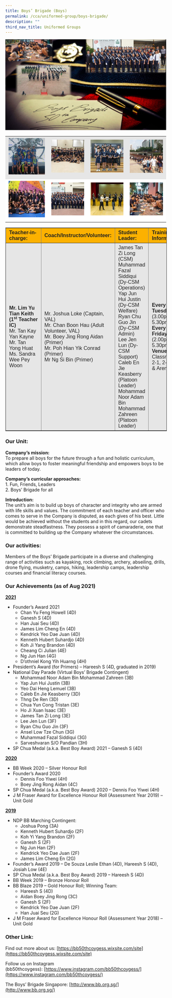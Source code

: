 ```yaml
---
title: Boys’ Brigade (Boys)
permalink: /cca/uniformed-group/boys-brigade/
description: ""
third_nav_title: Uniformed Groups
---
```

![](/images/CCA-Website-Main-Photo.jpeg)

<table width="100%" style="box-sizing: inherit; border-collapse: collapse; border-spacing: 0px; max-width: 100%; color: rgb(34, 34, 34); font-family: &quot;Source Sans Pro&quot;, sans-serif; font-size: 16px; font-style: normal; font-variant-ligatures: normal; font-variant-caps: normal; font-weight: 400; letter-spacing: normal; orphans: 2; text-align: start; text-transform: none; white-space: normal; widows: 2; word-spacing: 0px; -webkit-text-stroke-width: 0px; background-color: rgb(255, 255, 255); text-decoration-thickness: initial; text-decoration-style: initial; text-decoration-color: initial;"><tbody style="box-sizing: inherit;"><tr style="box-sizing: inherit; background: rgb(230, 230, 230);"><td style="box-sizing: inherit; padding: 5px 10px; width: 213px; text-align: center;"><a href="/images/1_BB-2019-BB-Blaze-150x150.jpeg" style="box-sizing: inherit; background-color: transparent; transition: all 0.25s ease-in-out 0s; outline: 0px; color: rgb(255, 208, 26); text-decoration: underline;"><img class="alignnone size-thumbnail wp-image-21211" src="/images/1_BB-2019-BB-Blaze-150x150.jpeg" alt="Bb 2019 Bb Blaze" width="150" height="150" style="box-sizing: inherit; border: 0px; vertical-align: middle; max-width: 100%; height: auto; margin-bottom: 10px;"></a></td><td style="box-sizing: inherit; padding: 5px 10px; width: 193px; text-align: center;"><a href="/images/2_BB-2019-BB-CARES-150x150.jpeg" style="box-sizing: inherit; background-color: transparent; transition: all 0.25s ease-in-out 0s; color: rgb(241, 174, 22); text-decoration: underline;"><img class="alignnone size-thumbnail wp-image-21213" src="/images/2_BB-2019-BB-CARES-150x150.jpeg" alt="Bb 2019 Bb Cares" width="150" height="150" style="box-sizing: inherit; border: 0px; vertical-align: middle; max-width: 100%; height: auto; margin-bottom: 10px;"></a></td><td style="box-sizing: inherit; padding: 5px 10px; width: 193px; text-align: center;"><a href="/images/3_BB-2019-CQ-2nd-Place-150x150.jpeg" style="box-sizing: inherit; background-color: transparent; transition: all 0.25s ease-in-out 0s; color: rgb(241, 174, 22); text-decoration: underline;"><img class="alignnone size-thumbnail wp-image-21214" src="/images/3_BB-2019-CQ-2nd-Place-150x150.jpeg" alt="Bb 2019 Cq 2nd Place" width="150" height="150" style="box-sizing: inherit; border: 0px; vertical-align: middle; max-width: 100%; height: auto; margin-bottom: 10px;"></a></td><td style="box-sizing: inherit; padding: 5px 10px; width: 194px; text-align: center;"><a href="/images/4_BB-2019-Hike-with-8J-_-35J-150x150.jpeg" style="box-sizing: inherit; background-color: transparent; transition: all 0.25s ease-in-out 0s; color: rgb(241, 174, 22); text-decoration: underline;"><img class="alignnone size-thumbnail wp-image-21215" src="/images/4_BB-2019-Hike-with-8J-_-35J-150x150.jpeg" alt="Bb 2019 Hike (with 8j 35j)" width="150" height="150" style="box-sizing: inherit; border: 0px; vertical-align: middle; max-width: 100%; height: auto; margin-bottom: 10px;"></a></td></tr><tr style="box-sizing: inherit; background: rgb(255, 255, 255);"><td style="box-sizing: inherit; padding: 5px 10px; width: 213px; text-align: center;"><a href="/images/5_BB-2019-Rock-Climbing-_-Abseiling-150x150.jpeg" style="box-sizing: inherit; background-color: transparent; transition: all 0.25s ease-in-out 0s; color: rgb(241, 174, 22); text-decoration: underline;"><img class="alignnone size-thumbnail wp-image-21216" src="/images/5_BB-2019-Rock-Climbing-_-Abseiling-150x150.jpeg" alt="Bb 2019 Rock Climbing Abseiling" width="150" height="150" style="box-sizing: inherit; border: 0px; vertical-align: middle; max-width: 100%; height: auto; margin-bottom: 10px;"></a></td><td style="box-sizing: inherit; padding: 5px 10px; width: 193px; text-align: center;"><a href="/images/6_BB-2020-BB-Day-Parade-150x150.jpeg" style="box-sizing: inherit; background-color: transparent; transition: all 0.25s ease-in-out 0s; color: rgb(241, 174, 22); text-decoration: underline;"><img class="alignnone size-thumbnail wp-image-21217" src="images/6_BB-2020-BB-Day-Parade-150x150.jpeg" alt="Bb 2020 Bb Day Parade" width="150" height="150" style="box-sizing: inherit; border: 0px; vertical-align: middle; max-width: 100%; height: auto; margin-bottom: 10px;"></a></td><td style="box-sizing: inherit; padding: 5px 10px; width: 193px; text-align: center;"><a href="/images/7_BB-NDP-2021-Virtual-Segment-150x150.jpeg" style="box-sizing: inherit; background-color: transparent; transition: all 0.25s ease-in-out 0s; color: rgb(241, 174, 22); text-decoration: underline;"><img class="alignnone size-thumbnail wp-image-21218" src="/images/7_BB-NDP-2021-Virtual-Segment-150x150.jpeg" alt="Bb Ndp 2021 (virtual Segment)" width="150" height="150" style="box-sizing: inherit; border: 0px; vertical-align: middle; max-width: 100%; height: auto; margin-bottom: 10px;"></a></td><td style="box-sizing: inherit; padding: 5px 10px; width: 194px; text-align: center;"><a href="/images/8_BB-2019-Outdoor-Cooking-150x150.jpeg" style="box-sizing: inherit; background-color: transparent; transition: all 0.25s ease-in-out 0s; color: rgb(241, 174, 22); text-decoration: underline;"><img class="alignnone size-thumbnail wp-image-21219" src="/images/8_BB-2019-Outdoor-Cooking-150x150.jpeg" alt="Bb 2019 Outdoor Cooking" width="150" height="150" style="box-sizing: inherit; border: 0px; vertical-align: middle; max-width: 100%; height: auto; margin-bottom: 10px;"></a></td></tr></tbody></table>

<table border="1" style="box-sizing: inherit; border-collapse: collapse; border-spacing: 0px; max-width: 100%; color: rgb(34, 34, 34); font-family: &quot;Source Sans Pro&quot;, sans-serif; font-size: 16px; font-style: normal; font-variant-ligatures: normal; font-variant-caps: normal; font-weight: 400; letter-spacing: normal; orphans: 2; text-align: start; text-transform: none; white-space: normal; widows: 2; word-spacing: 0px; -webkit-text-stroke-width: 0px; background-color: rgb(255, 255, 255); text-decoration-thickness: initial; text-decoration-style: initial; text-decoration-color: initial; width: 826.664px;"><tbody style="box-sizing: inherit;"><tr style="box-sizing: inherit; background: rgb(252, 177, 0); height: 23px;"><td style="box-sizing: inherit; padding: 5px 10px; width: 187.5px; height: 23px;"><strong style="box-sizing: inherit; font-weight: bold;">Teacher-in-charge:</strong></td><td style="box-sizing: inherit; padding: 5px 10px; width: 266.242px; height: 23px;"><strong style="box-sizing: inherit; font-weight: bold;">Coach/Instructor/Volunteer:</strong></td><td style="box-sizing: inherit; padding: 5px 10px; width: 193.719px; height: 23px;"><strong style="box-sizing: inherit; font-weight: bold;">Student Leader:</strong></td><td style="box-sizing: inherit; padding: 5px 10px; width: 178.203px; height: 23px;"><strong style="box-sizing: inherit; font-weight: bold;">Training Information:</strong></td></tr><tr style="box-sizing: inherit; background: rgb(230, 230, 230); height: 154.188px;"><td style="box-sizing: inherit; padding: 5px 10px; width: 187.5px; height: 154.188px;"><strong style="box-sizing: inherit; font-weight: bold;">Mr. Lim Yu Tian Keith (1<sup style="box-sizing: inherit; font-size: 12px; line-height: 0; position: relative; vertical-align: baseline; top: -0.5em;">st</sup><span>&nbsp;</span>Teacher IC)</strong><br style="box-sizing: inherit;">Mr. Tan Kay Yan Kayne<br style="box-sizing: inherit;">Mr. Tan Yong Huat<br style="box-sizing: inherit;">Ms. Sandra Wee Pey Woon</td><td style="box-sizing: inherit; padding: 5px 10px; width: 266.242px; height: 154.188px;">Mr. Joshua Loke (Captain, VAL)<br style="box-sizing: inherit;">Mr. Chan Boon Hau (Adult Volunteer, VAL)<br style="box-sizing: inherit;">Mr. Boey Jing Rong Aidan (Primer)<br style="box-sizing: inherit;">Mr. Poh Hian Yik Conrad (Primer)<br style="box-sizing: inherit;">Mr Ng Si Bin (Primer)</td><td style="box-sizing: inherit; padding: 5px 10px; width: 193.719px; height: 154.188px;">James Tan Zi Long (CSM)<br style="box-sizing: inherit;">Muhammad Fazal Siddiqui (Dy-CSM Operations)<br style="box-sizing: inherit;">Yap Jun Hui Justin (Dy-CSM Welfare)<br style="box-sizing: inherit;">Ryan Chu Guo Jin (Dy-CSM Admin)<br style="box-sizing: inherit;">Lee Jen Lun (Dy-CSM Support)<br style="box-sizing: inherit;">Caleb En Jie Keasberry (Platoon Leader)<br style="box-sizing: inherit;">Mohammad Noor Adam Bin Mohammad Zahreen (Platoon Leader)</td><td style="box-sizing: inherit; padding: 5px 10px; width: 178.203px; height: 154.188px;"><strong style="box-sizing: inherit; font-weight: bold;">Every Tuesday</strong><br style="box-sizing: inherit;">(3.00pm to 5.30pm)<br style="box-sizing: inherit;"><strong style="box-sizing: inherit; font-weight: bold;">Every Friday</strong><br style="box-sizing: inherit;">(2.00pm to 5.30pm)<br style="box-sizing: inherit;"><strong style="box-sizing: inherit; font-weight: bold;">Venue</strong>: Classrooms 2-1, 2-2, 2-3 &amp; Arena</td></tr></tbody></table>

### Our Unit:

**Company’s mission:**  
To prepare all boys for the future through a fun and holistic curriculum, which allow boys to foster meaningful friendship and empowers boys to be leaders of today.

**Company’s curricular approaches:**  
1\. Fun, Friends, Leaders  
2\. Boys’ Brigade for all

**Introduction:**  
The unit’s aim is to build up boys of character and integrity who are armed with life skills and values. The commitment of each teacher and officer who comes to serve in the Company is disputed, as each gives of his best. Little would be achieved without the students and in this regard, our cadets demonstrate steadfastness. They possess a spirit of camaraderie, one that is committed to building up the Company whatever the circumstances.

### Our activities:

Members of the Boys’ Brigade participate in a diverse and challenging range of activities such as kayaking, rock climbing, archery, abseiling, drills, drone flying, musketry, camps, hiking, leadership camps, leadership courses and financial literacy courses.

### Our Achievements (as of Aug 2021)

**<u>2021</u>**

*   Founder’s Award 2021
    *   Chan Yu Feng Howell (4D)
    *   Ganesh S (4D)
    *   Han Juai Seu (4D)
    *   James Lim Cheng En (4D)
    *   Kendrick Yeo Dae Juan (4D)
    *   Kenneth Hubert Suhardjo (4D)
    *   Koh Ji Yang Brandon (4D)
    *   Cheang Ci Julian (4E)
    *   Ng Jun Han (4G)
    *   D’othniel Kong Yih Huarng (4H)
*   President’s Award (for Primers) – Hareesh S (4D, graduated in 2019)
*   National Day Parade (Virtual Boys’ Brigade Contingent)
    *   Mohammad Noor Adam Bin Mohammad Zahreen (3B)
    *   Yap Jun Hui Justin (3B)
    *   Yeo Dai Heng Lemuel (3B)
    *   Caleb En Jie Keasberry (3D)
    *   Thng De Ren (3D)
    *   Chua Yun Cong Tristan (3E)
    *   Ho Ji Xuan Isaac (3E)
    *   James Tan Zi Long (3E)
    *   Lee Jen Lun (3F)
    *   Ryan Chu Guo Jin (3F)
    *   Ansel Low Tze Chun (3G)
    *   Muhammad Fazal Siddiqui (3G)
    *   Sarveshvaran S/O Pandian (3H)
*   SP Chua Medal (a.k.a. Best Boy Award) 2021 – Ganesh S (4D)

**<u>2020</u>**

*   BB Week 2020 – Silver Honour Roll
*   Founder’s Award 2020
    *   Dennis Foo Yiwei (4H)
    *   Boey Jing Rong Aidan (4C)
*   SP Chua Medal (a.k.a. Best Boy Award) 2020 – Dennis Foo Yiwei (4H)
*   J M Fraser Award for Excellence Honour Roll (Assessment Year 2019) – Unit Gold

**<u>2019</u>**

*   NDP BB Marching Contingent:
    *   Joshua Pong (3A)
    *   Kenneth Hubert Suhardjo (2F)
    *   Koh Yi Yang Brandon (2F)
    *   Ganesh S (2F)
    *   Ng Jun Han (2F)
    *   Kendrick Yeo Dae Juan (2F)
    *   James Lim Cheng En (2G)
*   Founder’s Award 2019 – De Souza Leslie Ethan (4D), Hareesh S (4D), Josiah Low (4E)
*   SP Chua Medal (a.k.a. Best Boy Award) 2019 – Hareesh S (4D)
*   BB Week 2019 – Bronze Honour Roll
*   BB Blaze 2019 – Gold Honour Roll; Winning Team:
    *   Hareesh S (4D)
    *   Aidan Boey Jing Rong (3C)
    *   Ganesh S (2F)
    *   Kendrick Yeo Dae Juan (2F)
    *   Han Juai Seu (2G)
*   J M Fraser Award for Excellence Honour Roll (Assessment Year 2018) – Unit Gold

### Other Link:

Find out more about us: [https://bb50thcoygess.wixsite.com/site](https://bb50thcoygess.wixsite.com/site)

Follow us on Instagram (bb50thcoygess): [https://www.instagram.com/bb50thcoygess/](https://www.instagram.com/bb50thcoygess/)

The Boys’ Brigade Singapore: [http://www.bb.org.sg/](http://www.bb.org.sg/)
